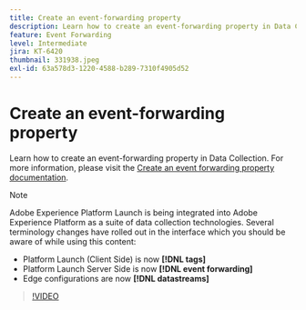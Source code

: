 ```yaml
---
title: Create an event-forwarding property
description: Learn how to create an event-forwarding property in Data Collection.
feature: Event Forwarding
level: Intermediate
jira: KT-6420
thumbnail: 331938.jpeg
exl-id: 63a578d3-1220-4588-b289-7310f4905d52
---
```

# Create an event-forwarding property

Learn how to create an event-forwarding property in Data Collection. For more information, please visit the [Create an event forwarding property documentation](https://experienceleague.adobe.com/docs/experience-platform/tags/event-forwarding/getting-started.html#create-an-event-forwarding-property).

>[!NOTE]
>
>Adobe Experience Platform Launch is being integrated into Adobe Experience Platform as a suite of data collection technologies. Several terminology changes have rolled out in the interface which you should be aware of while using this content:
>
> * Platform Launch (Client Side) is now **[!DNL tags]** 
> * Platform Launch Server Side is now **[!DNL event forwarding]** 
> * Edge configurations are now **[!DNL datastreams]**

>[!VIDEO](https://video.tv.adobe.com/v/331938?learn=on&enablevpops)
